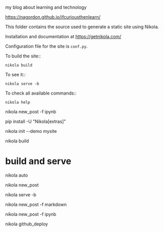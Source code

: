 
my blog about learning and technology


https://nagordon.github.io/ifcuriousthenlearn/


This folder contains the source used to generate a static site using Nikola.

Installation and documentation at https://getnikola.com/

Configuration file for the site is ``conf.py``.

To build the site::

    nikola build

To see it::

    nikola serve -b

To check all available commands::

    nikola help


nikola new_post -f ipynb
    

pip install -U "Nikola[extras]"

nikola init --demo mysite

nikola build

# build and serve  
nikola auto 

nikola new_post

nikola serve -b

nikola new_post -f markdown

nikola new_post -f ipynb

nikola github_deploy